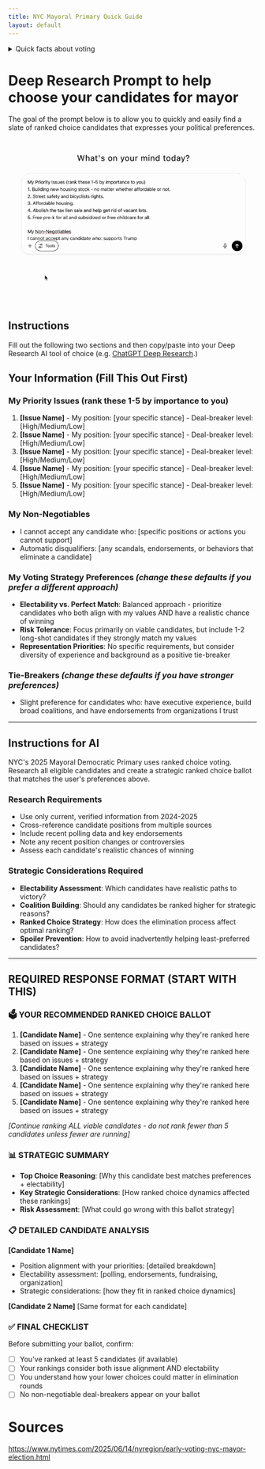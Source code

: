 ```yaml
---
title: NYC Mayoral Primary Quick Guide
layout: default
---
```

<details>
  <summary>Quick facts about voting</summary>
# NYC Mayoral Primary Quick Guide

**Key Links:** [Find your polling place](https://findmypollsite.vote.nyc/) | [Register to vote](https://e-register.vote.nyc/) | [Check registration](https://amiregistered.vote.nyc/) | [Request mail ballot](https://requestballot.vote.nyc/)

• **When:** Early voting June 14-22, Primary Day June 24. [Check hours here](https://www.vote.nyc/elections)

• **Who can vote:** Must be registered Democrat (Republicans/unaffiliated can't vote in Dem primary). Deadline to register was June 14.

• **Where:** [Look up your polling location](https://findmypollsite.vote.nyc/) - early voting location may differ from Primary Day

• **How:** Ranked-choice voting - rank up to 5 candidates in order of preference. **Read below for a quick prompt for researching and building your ballot with an AI Deep Research query.**

</details>

# Deep Research Prompt to help choose your candidates for mayor
The goal of the prompt below is to allow you to quickly and easily find a slate of ranked choice candidates that expresses your political preferences. 

![Turn on Deep Research on ChatGPT](chatgpt.gif)

## Instructions

Fill out the following two sections and then copy/paste into your Deep Research AI tool of choice (e.g. [ChatGPT Deep Research](https://openai.com/index/introducing-deep-research/).)

## Your Information (Fill This Out First)

### My Priority Issues (rank these 1-5 by importance to you)

1. **[Issue Name]** - My position: [your specific stance] - Deal-breaker level: [High/Medium/Low]
2. **[Issue Name]** - My position: [your specific stance] - Deal-breaker level: [High/Medium/Low]
3. **[Issue Name]** - My position: [your specific stance] - Deal-breaker level: [High/Medium/Low]
4. **[Issue Name]** - My position: [your specific stance] - Deal-breaker level: [High/Medium/Low]
5. **[Issue Name]** - My position: [your specific stance] - Deal-breaker level: [High/Medium/Low]

### My Non-Negotiables

- I cannot accept any candidate who: [specific positions or actions you cannot support]
- Automatic disqualifiers: [any scandals, endorsements, or behaviors that eliminate a candidate]

### My Voting Strategy Preferences _(change these defaults if you prefer a different approach)_

- **Electability vs. Perfect Match**: Balanced approach - prioritize candidates who both align with my values AND have a realistic chance of winning
- **Risk Tolerance**: Focus primarily on viable candidates, but include 1-2 long-shot candidates if they strongly match my values
- **Representation Priorities**: No specific requirements, but consider diversity of experience and background as a positive tie-breaker

### Tie-Breakers _(change these defaults if you have stronger preferences)_

- Slight preference for candidates who: have executive experience, build broad coalitions, and have endorsements from organizations I trust

---

## Instructions for AI

NYC's 2025 Mayoral Democratic Primary uses ranked choice voting. Research all eligible candidates and create a strategic ranked choice ballot that matches the user's preferences above.

### Research Requirements

- Use only current, verified information from 2024-2025
- Cross-reference candidate positions from multiple sources
- Include recent polling data and key endorsements
- Note any recent position changes or controversies
- Assess each candidate's realistic chances of winning

### Strategic Considerations Required

- **Electability Assessment**: Which candidates have realistic paths to victory?
- **Coalition Building**: Should any candidates be ranked higher for strategic reasons?
- **Ranked Choice Strategy**: How does the elimination process affect optimal ranking?
- **Spoiler Prevention**: How to avoid inadvertently helping least-preferred candidates?

---

## REQUIRED RESPONSE FORMAT (START WITH THIS)

### 🗳️ YOUR RECOMMENDED RANKED CHOICE BALLOT

1. **[Candidate Name]** - One sentence explaining why they're ranked here based on issues + strategy
2. **[Candidate Name]** - One sentence explaining why they're ranked here based on issues + strategy
3. **[Candidate Name]** - One sentence explaining why they're ranked here based on issues + strategy
4. **[Candidate Name]** - One sentence explaining why they're ranked here based on issues + strategy
5. **[Candidate Name]** - One sentence explaining why they're ranked here based on issues + strategy

_[Continue ranking ALL viable candidates - do not rank fewer than 5 candidates unless fewer are running]_

### 📊 STRATEGIC SUMMARY

- **Top Choice Reasoning**: [Why this candidate best matches preferences + electability]
- **Key Strategic Considerations**: [How ranked choice dynamics affected these rankings]
- **Risk Assessment**: [What could go wrong with this ballot strategy]

### 📋 DETAILED CANDIDATE ANALYSIS

**[Candidate 1 Name]**

- Position alignment with your priorities: [detailed breakdown]
- Electability assessment: [polling, endorsements, fundraising, organization]
- Strategic considerations: [how they fit in ranked choice dynamics]

**[Candidate 2 Name]** [Same format for each candidate]

### ✅ FINAL CHECKLIST

Before submitting your ballot, confirm:

- [ ]  You've ranked at least 5 candidates (if available)
- [ ]  Your rankings consider both issue alignment AND electability
- [ ]  You understand how your lower choices could matter in elimination rounds
- [ ]  No non-negotiable deal-breakers appear on your ballot

# Sources

https://www.nytimes.com/2025/06/14/nyregion/early-voting-nyc-mayor-election.html
